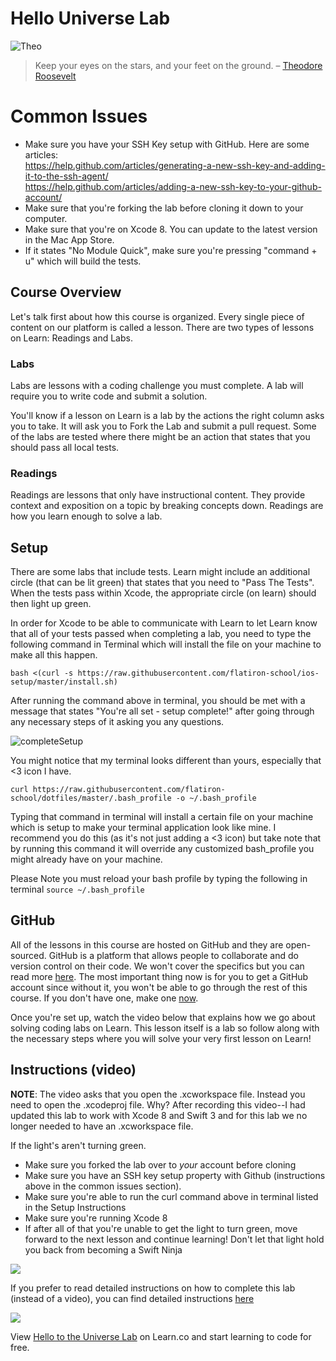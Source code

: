 # Hello Universe Lab

![Theo](http://i.imgur.com/ZNL73LF.jpg)  

> Keep your eyes on the stars, and your feet on the ground. – [Theodore Roosevelt](https://en.wikipedia.org/wiki/Theodore_Roosevelt)

# Common Issues

* Make sure you have your SSH Key setup with GitHub. Here are some articles:  
 https://help.github.com/articles/generating-a-new-ssh-key-and-adding-it-to-the-ssh-agent/  
 https://help.github.com/articles/adding-a-new-ssh-key-to-your-github-account/
* Make sure that you're forking the lab before cloning it down to your computer.
* Make sure that you're on Xcode 8. You can update to the latest version in the Mac App Store.
* If it states "No Module Quick", make sure you're pressing "command + u" which will build the tests.



## Course Overview 

Let's talk first about how this course is organized. Every single piece of content on our platform is called a lesson. There are two types of lessons on Learn: Readings and Labs.

### Labs

Labs are lessons with a coding challenge you must complete. A lab will require you to write code and submit a solution.

You'll know if a lesson on Learn is a lab by the actions the right column asks you to take. It will ask you to Fork the Lab and submit a pull request. Some of the labs are tested where there might be an action that states that you should pass all local tests.


### Readings

Readings are lessons that only have instructional content. They provide context and exposition on a topic by breaking concepts down. Readings are how you learn enough to solve a lab.

## Setup

There are some labs that include tests. Learn might include an additional circle (that can be lit green) that states that you need to "Pass The Tests". When the tests pass within Xcode, the appropriate circle (on learn) should then light up green.

In order for Xcode to be able to communicate with Learn to let Learn know that  all of your tests passed when completing a lab, you need to type the following command in Terminal which will install the file on your machine to make all this happen.

`bash <(curl -s https://raw.githubusercontent.com/flatiron-school/ios-setup/master/install.sh)`

After running the command above in terminal, you should be met with a message that states "You're all set - setup complete!" after going through any necessary steps of it asking you any questions.

![completeSetup](http://i.imgur.com/OBX76qT.png)

You might notice that my terminal looks different than yours, especially that <3 icon I have.

`curl https://raw.githubusercontent.com/flatiron-school/dotfiles/master/.bash_profile -o ~/.bash_profile`

Typing that command in terminal will install a certain file on your machine which is setup to make your terminal application look like mine. I recommend you do this (as it's not just adding a <3 icon) but take note that by running this command it will override any customized bash_profile you might already have on your machine.

Please Note you must reload your bash profile by typing the following in terminal
`source ~/.bash_profile`

## GitHub 

All of the lessons in this course are hosted on GitHub and they are open-sourced. GitHub is a platform that allows people to collaborate and do version control on their code. We won't cover the specifics but you can read more [here](https://guides.github.com/activities/hello-world/). The most important thing now is for you to get a GitHub account since without it, you won't be able to go through the rest of this course.  If you don't have one, make one [now](github.com). 

Once you're set up, watch the video below that explains how we go about solving coding labs on Learn. This lesson itself is a lab so follow along with the necessary steps where you will solve your very first lesson on Learn!


## Instructions (video)

**NOTE**: The video asks that you open the .xcworkspace file. Instead you need to open the .xcodeproj file. Why? After recording this video--I had updated this lab to work with Xcode 8 and Swift 3 and for this lab we no longer needed to have an .xcworkspace file.

If the light's aren't turning green.

* Make sure you forked the lab over to _your_ account before cloning
* Make sure you have an SSH key setup property with Github (instructions above in the common issues section).
* Make sure you're able to run the curl command above in terminal listed in the Setup Instructions
* Make sure you're running Xcode 8
* If after all of that you're unable to get the light to turn green, move forward to the next lesson and continue learning! Don't let that light hold you back from becoming a Swift Ninja

![](https://media.giphy.com/media/ErdfMetILIMko/giphy.gif)

If you prefer to read detailed instructions on how to complete this lab (instead of a video), you can find detailed instructions [here](https://github.com/learn-co-curriculum/swift-HelloToTheUniverse-lab/blob/master/Detail.md)

[![](http://img.youtube.com/vi/TJ2QLLy4pH0/0.jpg)](https://www.youtube.com/watch?v=TJ2QLLy4pH0 "Intro")



<p class='util--hide'>View <a href='https://learn.co/lessons/swift-HelloToTheUniverse-lab'>Hello to the Universe Lab</a> on Learn.co and start learning to code for free.</p>
